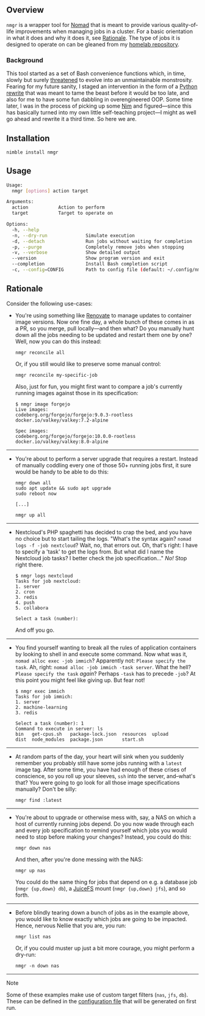 ## Overview

`nmgr` is a wrapper tool for [Nomad](https://www.nomadproject.io/) that is meant to provide various quality-of-life improvements when managing jobs in a cluster. For a basic orientation in what it does and why it does it, see [Rationale](https://github.com/cycneuramus/nmgr#rationale). The type of jobs it is designed to operate on can be gleaned from my [homelab repository](https://github.com/cycneuramus/homelab).

### Background

This tool started as a set of Bash convenience functions which, in time, slowly but surely [threatened](https://github.com/cycneuramus/nmgr/blob/bash-legacy/nmgr) to evolve into an unmaintainable monstrosity. Fearing for my future sanity, I staged an intervention in the form of a [Python rewrite](https://github.com/cycneuramus/nmgr/tree/python-legacy) that was meant to tame the beast before it would be too late, and also for me to have some fun dabbling in overengineered OOP. Some time later, I was in the process of picking up some [Nim](https://nim-lang.org) and figured—since this has basically turned into my own little self-teaching project—I might as well go ahead and rewrite it a third time. So here we are.

## Installation

`nimble install nmgr`

## Usage

```sh
Usage:
  nmgr [options] action target

Arguments:
  action           Action to perform
  target           Target to operate on

Options:
  -h, --help
  -n, --dry-run              Simulate execution
  -d, --detach               Run jobs without waiting for completion
  -p, --purge                Completely remove jobs when stopping
  -v, --verbose              Show detailed output
  --version                  Show program version and exit
  --completion               Install Bash completion script
  -c, --config=CONFIG        Path to config file (default: ~/.config/nmgr/config)
```

## Rationale

Consider the following use-cases:

- You're using something like [Renovate](https://renovatebot.com) to manage updates to container image versions. Now one fine day, a whole bunch of these comes in as a PR, so you merge, pull locally—and then what? Do you manually hunt down all the jobs needing to be updated and restart them one by one? Well, now you can do this instead:

  `nmgr reconcile all`

  Or, if you still would like to preserve some manual control:

  `nmgr reconcile my-specific-job`

  Also, just for fun, you might first want to compare a job's currently running images against those in its specification:

  ```
  $ nmgr image forgejo
  Live images:
  codeberg.org/forgejo/forgejo:9.0.3-rootless
  docker.io/valkey/valkey:7.2-alpine

  Spec images:
  codeberg.org/forgejo/forgejo:10.0.0-rootless
  docker.io/valkey/valkey:8.0-alpine
  ```

______________________________________________________________________

- You're about to perform a server upgrade that requires a restart. Instead of manually coddling every one of those 50+ running jobs first, it sure would be handy to be able to do this:

  ```
  nmgr down all
  sudo apt update && sudo apt upgrade
  sudo reboot now

  [...]

  nmgr up all
  ```

______________________________________________________________________

- Nextcloud's PHP spaghetti has decided to crap the bed, and you have no choice but to start tailing the logs. "What's the syntax again? `nomad logs -f -job nextcloud`? Wait, no, that errors out. Oh, that's right: I have to specify a 'task' to get the logs from. But what did I name the Nextcloud job tasks? I better check the job specification..." *No!* Stop right there.

  ```
  $ nmgr logs nextcloud
  Tasks for job nextcloud:
  1. server
  2. cron
  3. redis
  4. push
  5. collabora

  Select a task (number):
  ```

  And off you go.

______________________________________________________________________

- You find yourself wanting to break all the rules of application containers by looking to shell in and execute some command. Now what was it, `nomad alloc exec -job immich`? Apparently not: `Please specify the task`. Ah, right: `nomad alloc -job immich -task server`. What the hell? `Please specify the task` *again*? Perhaps `-task` has to precede `-job`? At this point you might feel like giving up. But fear not!

  ```
  $ nmgr exec immich
  Tasks for job immich:
  1. server
  2. machine-learning
  3. redis

  Select a task (number): 1
  Command to execute in server: ls
  bin   get-cpus.sh   package-lock.json  resources  upload
  dist  node_modules  package.json       start.sh
  ```

______________________________________________________________________

- At random parts of the day, your heart will sink when you suddenly remember you probably still have some jobs running with a `latest` image tag. After some time, you have had enough of these crises of conscience, so you roll up your sleeves, `ssh` into the server, and–what's that? You were going to go look for all those image specifications manually? Don't be silly:

  `nmgr find :latest`

______________________________________________________________________

- You're about to upgrade or otherwise mess with, say, a NAS on which a host of currently running jobs depend. Do you now wade through each and every job specification to remind yourself which jobs you would need to stop before making your changes? Instead, you could do this:

  `nmgr down nas`

  And then, after you're done messing with the NAS:

  `nmgr up nas`

  You could do the same thing for jobs that depend on e.g. a database job (`nmgr {up,down} db`), a [JuiceFS](https://juicefs.com) mount (`nmgr {up,down} jfs`), and so forth.

______________________________________________________________________

- Before blindly tearing down a bunch of jobs as in the example above, you would like to know exactly which jobs are going to be impacted. Hence, nervous Nellie that you are, you run:

  `nmgr list nas`

  Or, if you could muster up just a bit more courage, you might perform a dry-run:

  `nmgr -n down nas`

______________________________________________________________________

> [!NOTE]
> Some of these examples make use of custom target filters (`nas`, `jfs`, `db`). These can be defined in the [configuration file](https://github.com/cycneuramus/nmgr/blob/master/data/config) that will be generated on first run.

